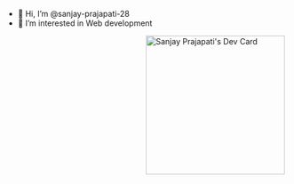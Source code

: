 - 👋 Hi, I’m @sanjay-prajapati-28
- 👀 I’m interested in Web development
<!-- - 🌱 I’m currently learning ...
- 💞️ I’m looking to collaborate on ...
- 📫 How to reach me ... -->

<a href="https://app.daily.dev/SanjayPrajapati">
  <img src="https://api.daily.dev/devcards/c1884fc97439436696b7a868e604680c.png?r=8s7" width="250" align="right" alt="Sanjay Prajapati's Dev Card"/>
</a>

<!--
sanjay-prajapati-28/sanjay-prajapati-28 is a ✨ special ✨ repository because its `README.md` (this file) appears on your GitHub profile.
You can click the Preview link to take a look at your changes.
-->

